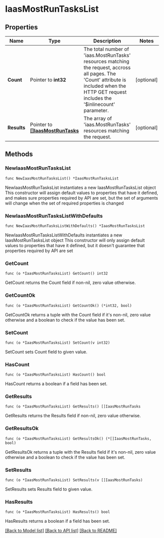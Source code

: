 # IaasMostRunTasksList

## Properties

Name | Type | Description | Notes
------------ | ------------- | ------------- | -------------
**Count** | Pointer to **int32** | The total number of &#39;iaas.MostRunTasks&#39; resources matching the request, accross all pages. The &#39;Count&#39; attribute is included when the HTTP GET request includes the &#39;$inlinecount&#39; parameter. | [optional] 
**Results** | Pointer to [**[]IaasMostRunTasks**](iaas.MostRunTasks.md) | The array of &#39;iaas.MostRunTasks&#39; resources matching the request. | [optional] 

## Methods

### NewIaasMostRunTasksList

`func NewIaasMostRunTasksList() *IaasMostRunTasksList`

NewIaasMostRunTasksList instantiates a new IaasMostRunTasksList object
This constructor will assign default values to properties that have it defined,
and makes sure properties required by API are set, but the set of arguments
will change when the set of required properties is changed

### NewIaasMostRunTasksListWithDefaults

`func NewIaasMostRunTasksListWithDefaults() *IaasMostRunTasksList`

NewIaasMostRunTasksListWithDefaults instantiates a new IaasMostRunTasksList object
This constructor will only assign default values to properties that have it defined,
but it doesn't guarantee that properties required by API are set

### GetCount

`func (o *IaasMostRunTasksList) GetCount() int32`

GetCount returns the Count field if non-nil, zero value otherwise.

### GetCountOk

`func (o *IaasMostRunTasksList) GetCountOk() (*int32, bool)`

GetCountOk returns a tuple with the Count field if it's non-nil, zero value otherwise
and a boolean to check if the value has been set.

### SetCount

`func (o *IaasMostRunTasksList) SetCount(v int32)`

SetCount sets Count field to given value.

### HasCount

`func (o *IaasMostRunTasksList) HasCount() bool`

HasCount returns a boolean if a field has been set.

### GetResults

`func (o *IaasMostRunTasksList) GetResults() []IaasMostRunTasks`

GetResults returns the Results field if non-nil, zero value otherwise.

### GetResultsOk

`func (o *IaasMostRunTasksList) GetResultsOk() (*[]IaasMostRunTasks, bool)`

GetResultsOk returns a tuple with the Results field if it's non-nil, zero value otherwise
and a boolean to check if the value has been set.

### SetResults

`func (o *IaasMostRunTasksList) SetResults(v []IaasMostRunTasks)`

SetResults sets Results field to given value.

### HasResults

`func (o *IaasMostRunTasksList) HasResults() bool`

HasResults returns a boolean if a field has been set.


[[Back to Model list]](../README.md#documentation-for-models) [[Back to API list]](../README.md#documentation-for-api-endpoints) [[Back to README]](../README.md)


